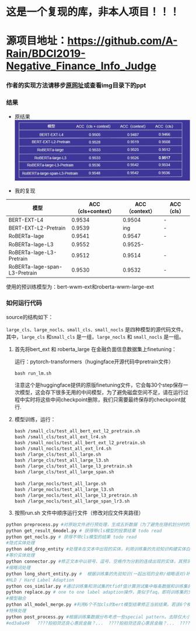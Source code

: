 # 这是一个复现的库，非本人项目！！！
# 源项目地址：https://github.com/A-Rain/BDCI2019-Negative_Finance_Info_Judge
### 作者的实现方法请移步[原网址](https://github.com/A-Rain/BDCI2019-Negative_Finance_Info_Judge)或查看img目录下的ppt
### 结果

* 原结果
![结果](./img/验证集上结果.png)

* 我的复现

| 模型 | ACC（cls+context）| ACC（context）| ACC（cls）|
---|---|---|---
BERT-EXT-L4 | 0.9534 | 0.9504|-
BERT-EXT-L2-Pretrain| 0.9539|ing|-
RoBERTa-lage|0.9541| 0.9547|-
RoBERTa-lage-L3|0.9552|0.9525-
RoBERTa-lage-L3-Pretrain|0.9512|0.9514|-
RoBERTa-lage-span-L3-Pretrain|0.9530|0.9532|-

使用的预训练模型为：bert-wwm-ext和roberta-wwm-large-ext
### 如何运行代码

source的结构如下：

```large_cls、large_nocls、small_cls、small_nocls``` 是四种模型的源代码文件。其中，```large_cls``` 和```small_cls``` 是一组，```large_nocls``` 和 ```small_nocls``` 是一组。



1. 首先将bert_ext 和 roberta_large 在金融负面信息数据集上finetuning：

   运行：pytorch-transformers（hugingface开源代码中pretrain文件）

   ```shell
   bash run_lm.sh
   ```

   注意这个是huggingface提供的原版finetuning文件，它会每30个step保存一次模型，这会存下很多无用的中间模型，为了避免磁盘空间不足，请在运行过程中实时将这些中间checkpoint删除，我们只需要最终保存的checkpoint就行.

2. 模型训练，运行：

   ```shell
   bash /small_cls/test_all_bert_ext_l2_pretrain.sh
   bash /small_cls/test_all_ext_lr4.sh
   bash /small_nocls/test_all_bert_ext_l2_pretrain.sh
   bash /small_nocls/test_all_ext_lr4.sh
   bash /large_cls/test_all_large.sh
   bash /large_cls/test_all_large_l3.sh
   bash /large_cls/test_all_large_l3_pretrain.sh
   bash /large_cls/test_all_large_span.sh
   
   bash /large_nocls/test_all_large.sh
   bash /large_nocls/test_all_large_l3.sh
   bash /large_nocls/test_all_large_l3_pretrain.sh
   bash /large_nocls/test_all_large_span_lr3.sh
   
   ```



3. 按照run.sh 文件中顺序运行文件（修改对应文件夹路径）
```bash
python preprocess.py #对原始文件进行预处理，生成五折数据（为了避免在随机划分时的顺序不同，使用了线下训练时的五折数据的顺序）
python get_result_6model.py # 获得带cls模型的投票结果 todo read
python get_nocls.py # 获得不带cls模型的结果 todo read
#隐式实体处理
python add_drop_entity #处理未在文本中出现的实体，利用训练集的先验知识构建实体白名单和黑名单，修正模型预测结果
#等价实体处理
python connector.py #修正文本中以顿号、逗号、空格作为分割的连续出现的实体，其预测结果应该一致。 todo 细节
#缩略词处理
python long_short_entity.py #  根据训练集的先验知识(一起出现的全称/缩略语对)补全test中的key_entity
#HLD / Hard Label Adaption
python cos_similar.py #通过训练集和测试集的tfidf值计算测试集中每条数据和训练集的相似度，用于后续one to one label adaption操作。
python replace.py # one to one label adaption操作，类似于faq。即将训练集的文本内容和待预测实体作为question1，key_entity作为answer。测试集每条数据的文本和待预测实体作为question2。若question2和question1的相似度达到阈值，则返回question1对应的answer修正模型结果。也可从KNN的角度理解，在KNN基础上增加了阈值设置。
#模型融合
python all_model_merge.py #利用6个不加cls的bert模型结果修正当前结果。若该6个模型中绝大多数预测结果一致且和当前结果冲突，对当前结果进行修正。todo read
#特殊处理
python post_process.py #根据训练集数据分布考虑一些special pattern。去除仅大小写不同的实体，以及以下情况：👇
#ed3a8a49	????拍拍贷还良心惠民金融？...	????拍拍贷还良心惠民金融？...	????拍拍贷;拍拍贷;惠民金融;宜信;融360	1	????拍拍贷
```